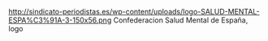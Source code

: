 http://sindicato-periodistas.es/wp-content/uploads/logo-SALUD-MENTAL-ESPA%C3%91A-3-150x56.png
Confederacion Salud Mental de España, logo
